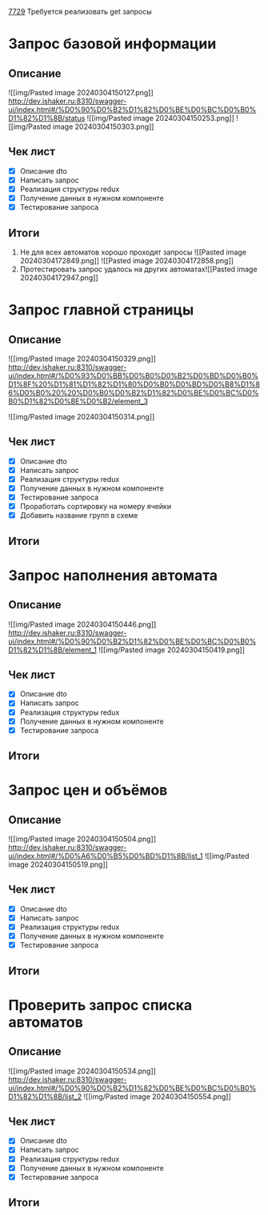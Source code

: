 [7729](https://sheykertekh.bitrix24.ru/workgroups/group/85/tasks/task/view/7729/)
Требуется реализовать get запросы

# Запрос базовой информации
## Описание
![[img/Pasted image 20240304150127.png]]
http://dev.ishaker.ru:8310/swagger-ui/index.html#/%D0%90%D0%B2%D1%82%D0%BE%D0%BC%D0%B0%D1%82%D1%8B/status
![[img/Pasted image 20240304150253.png]]
![[img/Pasted image 20240304150303.png]]
## Чек лист
- [x] Описание dto
- [x] Написать запрос
- [x] Реализация структуры redux
- [x] Получение данных в нужном компоненте
- [x] Тестирование запроса
## Итоги
1. Не для всех автоматов хорошо проходят запросы
	![[Pasted image 20240304172849.png]]
	![[Pasted image 20240304172858.png]]
2. Протестировать запрос удалось на других автоматах![[Pasted image 20240304172947.png]]
# Запрос главной страницы
## Описание
![[img/Pasted image 20240304150329.png]]
http://dev.ishaker.ru:8310/swagger-ui/index.html#/%D0%93%D0%BB%D0%B0%D0%B2%D0%BD%D0%B0%D1%8F%20%D1%81%D1%82%D1%80%D0%B0%D0%BD%D0%B8%D1%86%D0%B0%20%20%D0%B0%D0%B2%D1%82%D0%BE%D0%BC%D0%B0%D1%82%D0%BE%D0%B2/element_3

![[img/Pasted image 20240304150314.png]]
## Чек лист
- [x] Описание dto
- [x] Написать запрос
- [x] Реализация структуры redux
- [x] Получение данных в нужном компоненте
- [x] Тестирование запроса
- [x] Проработать сортировку на номеру ячейки
- [x] Добавить название групп в схеме
## Итоги
# Запрос наполнения автомата
## Описание
![[img/Pasted image 20240304150446.png]]
http://dev.ishaker.ru:8310/swagger-ui/index.html#/%D0%90%D0%B2%D1%82%D0%BE%D0%BC%D0%B0%D1%82%D1%8B/element_1
![[img/Pasted image 20240304150419.png]]
## Чек лист
- [x] Описание dto
- [x] Написать запрос
- [x] Реализация структуры redux
- [x] Получение данных в нужном компоненте
- [x] Тестирование запроса
## Итоги
# Запрос цен и объёмов
## Описание
![[img/Pasted image 20240304150504.png]]
http://dev.ishaker.ru:8310/swagger-ui/index.html#/%D0%A6%D0%B5%D0%BD%D1%8B/list_1
![[img/Pasted image 20240304150519.png]]
## Чек лист
- [x] Описание dto
- [x] Написать запрос
- [x] Реализация структуры redux
- [x] Получение данных в нужном компоненте
- [x] Тестирование запроса
## Итоги
# Проверить запрос списка автоматов
## Описание
![[img/Pasted image 20240304150534.png]]
http://dev.ishaker.ru:8310/swagger-ui/index.html#/%D0%90%D0%B2%D1%82%D0%BE%D0%BC%D0%B0%D1%82%D1%8B/list_2
![[img/Pasted image 20240304150554.png]]
## Чек лист
- [x] Описание dto
- [x] Написать запрос
- [x] Реализация структуры redux
- [x] Получение данных в нужном компоненте
- [x] Тестирование запроса
## Итоги
